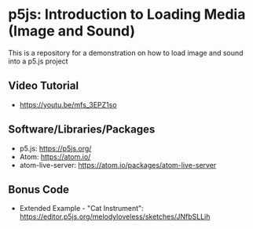# p5js: Introduction to Loading Media (Image and Sound)
This is a repository for a demonstration on how to load image and sound into a p5.js project

## Video Tutorial
- https://youtu.be/mfs_3EPZ1so

## Software/Libraries/Packages
- p5.js: https://p5js.org/
- Atom: https://atom.io/
- atom-live-server: https://atom.io/packages/atom-live-server

## Bonus Code
- Extended Example - "Cat Instrument":
https://editor.p5js.org/melodyloveless/sketches/JNfbSLLih
